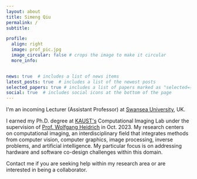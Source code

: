 ```yaml
---
layout: about
title: Simeng Qiu
permalink: /
subtitle: 

profile:
  align: right
  image: prof_pic.jpg
  image_circular: false # crops the image to make it circular
  more_info: 


news: true  # includes a list of news items
latest_posts: true  # includes a list of the newest posts
selected_papers: true # includes a list of papers marked as "selected={true}"
social: true  # includes social icons at the bottom of the page
---
```


I'm an incoming Lecturer (Assistant Professor) at [Swansea University](https://www.swansea.ac.uk/), UK. 

I earned my Ph.D. degree at [KAUST's](https://www.kaust.edu.sa/en/) Computational Imaging Lab under the supervision of [Prof. Wolfgang Heidrich](https://vccimaging.org/People/heidriw/) in Oct. 2023. My research centers on computational imaging, an interdisciplinary field that integrates methods from computer vision, computer graphics, image processing, inverse problems, and artificial intelligence. My particular focus is on addressing hardware and software co-design challenges within this domain. 

Contact me if you are seeking help within my research area or are interested in being a collaborator.

